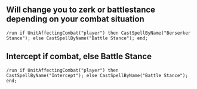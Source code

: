 ## Will change you to zerk or battlestance depending on your combat situation
```
/run if UnitAffectingCombat("player") then CastSpellByName("Berserker Stance"); else CastSpellByName("Battle Stance"); end;
```	
	
	
## Intercept if combat, else Battle Stance
```
/run if UnitAffectingCombat("player") then CastSpellByName("Intercept"); else CastSpellByName("Battle Stance"); end;
```
